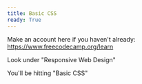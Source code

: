 ```yaml
---
title: Basic CSS
ready: True
---
```


Make an account here if you haven't already: https://www.freecodecamp.org/learn

Look under "Responsive Web Design"

You'll be hitting "Basic CSS"
